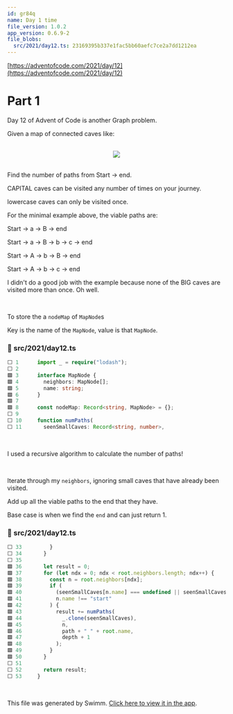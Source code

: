 ```yaml
---
id: gr84q
name: Day 1 time
file_version: 1.0.2
app_version: 0.6.9-2
file_blobs:
  src/2021/day12.ts: 23169395b337e1fac5bb60aefc7ce2a7dd1212ea
---
```


[https://adventofcode.com/2021/day/12](https://adventofcode.com/2021/day/12)

# Part 1

Day 12 of Advent of Code is another Graph problem.

Given a map of connected caves like:

<br/>

<div align="center"><img src="https://firebasestorage.googleapis.com/v0/b/swimmio-content/o/repositories%2FZ2l0aHViJTNBJTNBZWxsaW90cy1hZHZlbnQtb2YtY29kZSUzQSUzQWVsbGlvdGZpc2tl%2F4a9e72c1-fa20-456d-a752-c69dad693e66.png?alt=media&token=814361fb-e71f-481d-a6bb-5e6d5ad85c5d" style="width:'50%'"/></div>

<br/>

Find the number of paths from Start -> end.

CAPITAL caves can be visited any number of times on your journey.

lowercase caves can only be visited once.

For the minimal example above, the viable paths are:

Start -> a -> B -> end

Start -> a -> B -> b -> c -> end

Start -> A -> b -> B -> end

Start -> A -> b -> c -> end

I didn't do a good job with the example because none of the BIG caves are visited more than once. Oh well.

<br/>

To store the a `nodeMap` of `MapNode`s

Key is the name of the `MapNode`, value is that `MapNode`.
<!-- NOTE-swimm-snippet: the lines below link your snippet to Swimm -->
### 📄 src/2021/day12.ts
```typescript
⬜ 1      import _ = require("lodash");
⬜ 2      
🟩 3      interface MapNode {
🟩 4        neighbors: MapNode[];
🟩 5        name: string;
🟩 6      }
🟩 7      
🟩 8      const nodeMap: Record<string, MapNode> = {};
⬜ 9      
⬜ 10     function numPaths(
⬜ 11       seenSmallCaves: Record<string, number>,
```

<br/>

I used a recursive algorithm to calculate the number of paths!

<br/>

Iterate through my `neighbors`, ignoring small caves that have already been visited.  
  
Add up all the viable paths to the end that they have.

Base case is when we find the `end` and can just return 1.
<!-- NOTE-swimm-snippet: the lines below link your snippet to Swimm -->
### 📄 src/2021/day12.ts
```typescript
⬜ 33         }
⬜ 34       }
⬜ 35     
🟩 36       let result = 0;
🟩 37       for (let ndx = 0; ndx < root.neighbors.length; ndx++) {
🟩 38         const n = root.neighbors[ndx];
🟩 39         if (
🟩 40           (seenSmallCaves[n.name] === undefined || seenSmallCaves[n.name] === 1) &&
🟩 41           n.name !== "start"
🟩 42         ) {
🟩 43           result += numPaths(
🟩 44             _.clone(seenSmallCaves),
🟩 45             n,
🟩 46             path + " " + root.name,
🟩 47             depth + 1
🟩 48           );
🟩 49         }
🟩 50       }
⬜ 51     
⬜ 52       return result;
⬜ 53     }
```

<br/>

This file was generated by Swimm. [Click here to view it in the app](https://app.swimm.io/repos/Z2l0aHViJTNBJTNBZWxsaW90cy1hZHZlbnQtb2YtY29kZSUzQSUzQWVsbGlvdGZpc2tl/docs/gr84q).